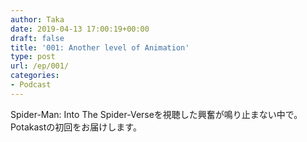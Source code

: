 ```yaml
---
author: Taka
date: 2019-04-13 17:00:19+00:00
draft: false
title: '001: Another level of Animation'
type: post
url: /ep/001/
categories:
- Podcast
---
```





Spider-Man: Into The Spider-Verseを視聴した興奮が鳴り止まない中で。Potakastの初回をお届けします。



